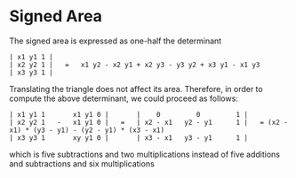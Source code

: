 Signed Area
===========

The signed area is expressed as one-half the determinant

    | x1 y1 1 |
    | x2 y2 1 |   =   x1 y2 - x2 y1 + x2 y3 - y3 y2 + x3 y1 - x1 y3
    | x3 y3 1 |

Translating the triangle does not affect its area.
Therefore, in order to compute the above determinant,
we could proceed as follows:
   
    | x1 y1 1       x1 y1 0 |       |    0         0         1 |
    | x2 y2 1   -   x1 y1 0 |   =   | x2 - x1   y2 - y1      1 |   = (x2 - x1) * (y3 - y1) - (y2 - y1) * (x3 - x1)
    | x3 y3 1       xy y1 0 |       | x3 - x1   y3 - y1      1 |

which is five subtractions and two multiplications instead of
five additions and subtractions and six multiplications
